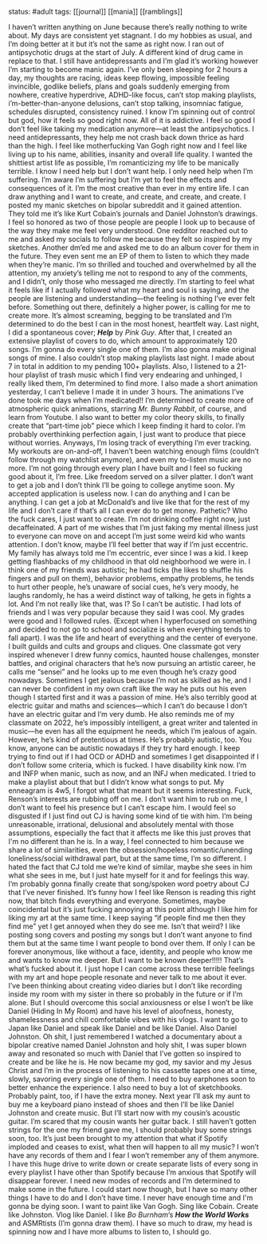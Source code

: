 status: #adult 
tags: [[journal]] [[mania]] [[ramblings]] 

I haven’t written anything on June because there’s really nothing to write about. My days are consistent yet stagnant. I do my hobbies as usual, and I’m doing better at it but it’s not the same as right now. I ran out of antipsychotic drugs at the start of July. A different kind of drug came in replace to that. I still have antidepressants and I’m glad it’s working however I’m starting to become manic again. I’ve only been sleeping for 2 hours a day, my thoughts are racing, ideas keep flowing, impossible feeling invincible, godlike beliefs, plans and goals suddenly emerging from nowhere, creative hyperdrive, ADHD-like focus, can’t stop making playlists, i’m-better-than-anyone delusions, can’t stop talking, insomniac fatigue, schedules disrupted, consistency ruined. I know I’m spinning out of control but god, how it feels so good right now. All of it is addictive. I feel so good I don’t feel like taking my medication anymore—at least the antipsychotics. I need antidepressants, they help me not crash back down thrice as hard than the high. I feel like motherfucking Van Gogh right now and I feel like living up to his name, abilities, insanity and overall life quality. I wanted the shittiest artist life as possible, I’m romanticizing my life to be manically terrible. I know I need help but I don’t want help. I only need help when I’m suffering. I’m aware I’m suffering but I’m yet to feel the effects and consequences of it. I’m the most creative than ever in my entire life. I can draw anything and I want to create, and create, and create, and create. I posted my manic sketches on bipolar subreddit and it gained attention. They told me it’s like Kurt Cobain’s journals and Daniel Johnston’s drawings. I feel so honored as two of those people are people I look up to because of the way they make me feel very understood. One redditor reached out to me and asked my socials to follow me because they felt so inspired by my sketches. Another dm’ed me and asked me to do an album cover for them in the future. They even sent me an EP of them to listen to which they made when they’re manic. I’m so thrilled and touched and overwhelmed by all the attention, my anxiety’s telling me not to respond to any of the comments, and I didn’t, only those who messaged me directly. I’m starting to feel what it feels like if I actually followed what my heart and soul is saying, and the people are listening and understanding—the feeling is nothing I’ve ever felt before. Something out there, definitely a higher power, is calling for me to create more. It’s almost screaming, begging to be translated and I’m determined to do the best I can in the most honest, heartfelt way. Last night, I did a spontaneous cover; ***Help*** by *Pink Guy*. After that, I created an extensive playlist of covers to do, which amount to approximately 120 songs. I’m gonna do every single one of them. I’m also gonna make original songs of mine. I also couldn’t stop making playlists last night. I made about 7 in total in addition to my pending 100+ playlists. Also, I listened to a 21-hour playlist of trash music which I find very endearing and unhinged, I really liked them, I’m determined to find more. I also made a short animation yesterday, I can’t believe I made it in under 3 hours. The animations I’ve done took me days when I’m medicated!! I’m determined to create more of atmospheric quick animations, starring *Mr. Bunny Rabbit*, of course, and learn from Youtube. I also want to better my color theory skills, to finally create that “part-time job” piece which I keep finding it hard to color. I’m probably overthinking perfection again, I just want to produce that piece without worries. Anyways, I’m losing track of everything I’m ever tracking. My workouts are on-and-off, I haven’t been watching enough films (couldn’t follow through my watchlist anymore), and even my to-listen music are no more. I’m not going through every plan I have built and I feel so fucking good about it, I’m free. Like freedom served on a silver platter. I don’t want to get a job and I don’t think I’ll be going to college anytime soon. My accepted application is useless now. I can do anything and I can be anything. I can get a job at McDonald’s and live like that for the rest of my life and I don’t care if that’s all I can ever do to get money. Pathetic? Who the fuck cares, I just want to create. I’m not drinking coffee right now, just decaffeinated. A part of me wishes that I’m just faking my mental illness just to everyone can move on and accept I’m just some weird kid who wants attention. I don’t know, maybe I’ll feel better that way if I’m just eccentric. My family has always told me I’m eccentric, ever since I was a kid. I keep getting flashbacks of my childhood in that old neighborhood we were in. I think one of my friends was autistic; he had ticks (he likes to shuffle his fingers and pull on them), behavior problems, empathy problems, he tends to hurt other people, he’s unaware of social cues, he’s very moody, he laughs randomly, he has a weird distinct way of talking, he gets in fights a lot. And I’m not really like that, was I? So I can’t be autistic. I had lots of friends and I was very popular because they said I was cool. My grades were good and I followed rules. (Except when I hyperfocused on something and decided to not go to school and socialize is when everything tends to fall apart). I was the life and heart of everything and the center of everyone. I built guilds and cults and groups and cliques. One classmate got very inspired whenever I drew funny comics, haunted house challenges, monster battles, and original characters that he’s now pursuing an artistic career, he calls me “sensei” and he looks up to me even though he’s crazy good nowadays. Sometimes I get jealous because I’m not as skilled as he, and I can never be confident in my own craft like the way he puts out his even though I started first and it was a passion of mine. He’s also terribly good at electric guitar and maths and sciences—which I can’t do because I don’t have an electric guitar and I’m very dumb. He also reminds me of my classmate on 2022, he’s impossibly intelligent, a great writer and talented in music—he even has all the equipment he needs, which I’m jealous of again. However, he’s kind of pretentious at times. He’s probably autistic, too. You know, anyone can be autistic nowadays if they try hard enough. I keep trying to find out if I had OCD or ADHD and sometimes I get disappointed if I don’t follow some criteria, which is fucked. I have disability kink now. I’m and INFP when manic, such as now, and an INFJ when medicated. I tried to make a playlist about that but I didn’t know what songs to put. My enneagram is 4w5, I forgot what that meant but it seems interesting. Fuck, Renson’s interests are rubbing off on me. I don’t want him to rub on me, I don’t want to feel his presence but I can’t escape him. I would feel so disgusted if I just find out CJ is having some kind of tie with him. I’m being unreasonable, irrational, delusional and absolutely mental with those assumptions, especially the fact that it affects me like this just proves that I'm no different than he is. In a way, I feel connected to him because we share a lot of similarities, even the obsession/hopeless romantic/unending loneliness/social withdrawal part, but at the same time, I’m so different. I hated the fact that CJ told me we’re kind of similar, maybe she sees in him what she sees in me, but I just hate myself for it and for feelings this way. I’m probably gonna finally create that song/spoken word poetry about CJ that I’ve never finished. It’s funny how I feel like Renson is reading this right now, that bitch finds everything and everyone. Sometimes, maybe coincidental but it’s just fucking annoying at this point although I like him for liking my art at the same time. I keep saying “if people find me then they find me” yet I get annoyed when they do see me. Isn’t that weird? I like posting song covers and posting my songs but I don’t want anyone to find them but at the same time I want people to bond over them. If only I can be forever anonymous, like without a face, identity, and people who know me and wants to know me deeper. But I want to be known deeper!!!!! That’s what’s fucked about it. I just hope I can come across these terrible feelings with my art and hope people resonate and never talk to me about it ever. I’ve been thinking about creating video diaries but I don’t like recording inside my room with my sister in there so probably in the future or if I’m alone. But I should overcome this social anxiousness or else I won’t be like Daniel (Hiding In My Room) and have his level of aloofness, honesty, shamelessness and chill comfortable vibes with his vlogs. I want to go to Japan like Daniel and speak like Daniel and be like Daniel. Also Daniel Johnston. Oh shit, I just remembered I watched a documentary about a bipolar creative named Daniel Johnston and holy shit, I was super blown away and resonated so much with Daniel that I’ve gotten so inspired to create and be like he is. He now became my god, my savior and my Jesus Christ and I’m in the process of listening to his cassette tapes one at a time, slowly, savoring every single one of them. I need to buy earphones soon to better enhance the experience. I also need to buy a lot of sketchbooks. Probably paint, too, if I have the extra money. Next year I’ll ask my aunt to buy me a keyboard piano instead of shoes and then I’ll be like Daniel Johnston and create music. But I’ll start now with my cousin’s acoustic guitar. I’m scared that my cousin wants her guitar back. I still haven’t gotten strings for the one my friend gave me, I should probably buy some strings soon, too. It’s just been brought to my attention that what if Spotify imploded and ceases to exist, what then will happen to all my music? I won’t have any records of them and I fear I won’t remember any of them anymore. I have this huge drive to write down or create separate lists of every song in every playlist I have other than Spotify because I’m anxious that Spotify will disappear forever. I need new modes of records and I’m determined to make some in the future. I could start now though, but I have so many other things I have to do and I don’t have time. I never have enough time and I'm gonna be dying soon. I want to paint like Van Gogh. Sing like Cobain. Create like Johnston. Vlog like Daniel. I like *Bo Burnham*’s ***How the World Works*** and ASMRtists (I’m gonna draw them). I have so much to draw, my head is spinning now and I have more albums to listen to, I should go.